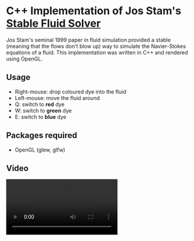 # C++ Implementation of Jos Stam's [Stable Fluid Solver](http://graphics.cs.cmu.edu/nsp/course/15-464/Fall09/papers/StamFluidforGames.pdf)

Jos Stam's seminal 1999 paper in fluid simulation provided a stable (meaning that the flows don't blow up) way to simulate the Navier-Stokes equations of a fluid.
This implementation was written in C++ and rendered using OpenGL.

## Usage
- Right-mouse: drop coloured dye into the fluid
- Left-mouse: move the fluid around
- Q: switch to **red** dye
- W: switch to **green** dye
- E: switch to **blue** dye

## Packages required 
- OpenGL (glew, glfw)

## Video

![](https://user-images.githubusercontent.com/24876548/179864629-a01feb21-14e5-4fca-8a7d-6036a3d4bba9.mp4)

